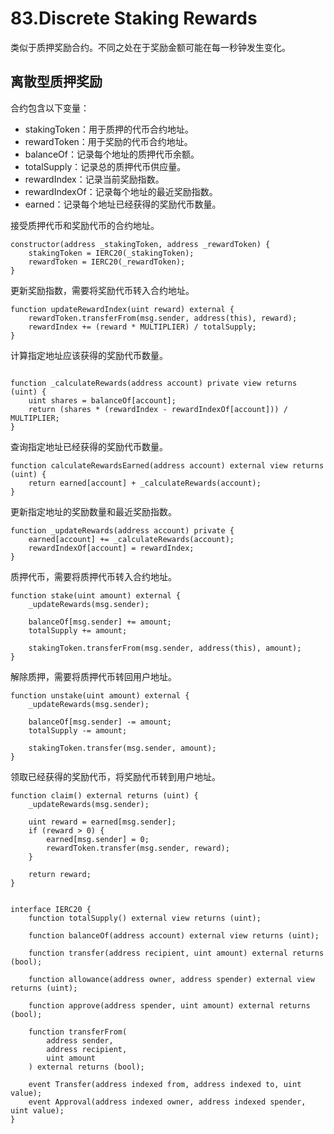 # 83.Discrete Staking Rewards
类似于质押奖励合约。不同之处在于奖励金额可能在每一秒钟发生变化。

## 离散型质押奖励
合约包含以下变量：
* stakingToken：用于质押的代币合约地址。
* rewardToken：用于奖励的代币合约地址。
* balanceOf：记录每个地址的质押代币余额。
* totalSupply：记录总的质押代币供应量。
* rewardIndex：记录当前奖励指数。
* rewardIndexOf：记录每个地址的最近奖励指数。
* earned：记录每个地址已经获得的奖励代币数量。


接受质押代币和奖励代币的合约地址。
```solidity
constructor(address _stakingToken, address _rewardToken) {
    stakingToken = IERC20(_stakingToken);
    rewardToken = IERC20(_rewardToken);
}
```
更新奖励指数，需要将奖励代币转入合约地址。
```solidity
function updateRewardIndex(uint reward) external {
    rewardToken.transferFrom(msg.sender, address(this), reward);
    rewardIndex += (reward * MULTIPLIER) / totalSupply;
}
```
计算指定地址应该获得的奖励代币数量。
```solidity

function _calculateRewards(address account) private view returns (uint) {
    uint shares = balanceOf[account];
    return (shares * (rewardIndex - rewardIndexOf[account])) / MULTIPLIER;
}
```
查询指定地址已经获得的奖励代币数量。
```solidity
function calculateRewardsEarned(address account) external view returns (uint) {
    return earned[account] + _calculateRewards(account);
}
```
更新指定地址的奖励数量和最近奖励指数。
```solidity
function _updateRewards(address account) private {
    earned[account] += _calculateRewards(account);
    rewardIndexOf[account] = rewardIndex;
}
```
质押代币，需要将质押代币转入合约地址。
```solidity
function stake(uint amount) external {
    _updateRewards(msg.sender);

    balanceOf[msg.sender] += amount;
    totalSupply += amount;

    stakingToken.transferFrom(msg.sender, address(this), amount);
}
```
解除质押，需要将质押代币转回用户地址。
```solidity
function unstake(uint amount) external {
    _updateRewards(msg.sender);

    balanceOf[msg.sender] -= amount;
    totalSupply -= amount;

    stakingToken.transfer(msg.sender, amount);
}
```
领取已经获得的奖励代币，将奖励代币转到用户地址。
```solidity
function claim() external returns (uint) {
    _updateRewards(msg.sender);

    uint reward = earned[msg.sender];
    if (reward > 0) {
        earned[msg.sender] = 0;
        rewardToken.transfer(msg.sender, reward);
    }

    return reward;
}


interface IERC20 {
    function totalSupply() external view returns (uint);

    function balanceOf(address account) external view returns (uint);

    function transfer(address recipient, uint amount) external returns (bool);

    function allowance(address owner, address spender) external view returns (uint);

    function approve(address spender, uint amount) external returns (bool);

    function transferFrom(
        address sender,
        address recipient,
        uint amount
    ) external returns (bool);

    event Transfer(address indexed from, address indexed to, uint value);
    event Approval(address indexed owner, address indexed spender, uint value);
}
```